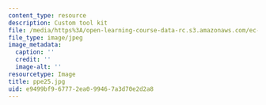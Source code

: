 ```yaml
---
content_type: resource
description: Custom tool kit
file: /media/https%3A/open-learning-course-data-rc.s3.amazonaws.com/ec-s06-design-for-demining-spring-2007/e9499bf967772ea099467a3d70e2d2a8_ppe25.jpg
file_type: image/jpeg
image_metadata:
  caption: ''
  credit: ''
  image-alt: ''
resourcetype: Image
title: ppe25.jpg
uid: e9499bf9-6777-2ea0-9946-7a3d70e2d2a8
---
```

